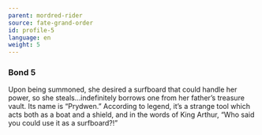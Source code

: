 ```yaml
---
parent: mordred-rider
source: fate-grand-order
id: profile-5
language: en
weight: 5
---
```


### Bond 5

Upon being summoned, she desired a surfboard that could handle her power, so she steals…indefinitely borrows one from her father’s treasure vault. Its name is “Prydwen.” According to legend, it’s a strange tool which acts both as a boat and a shield, and in the words of King Arthur, “Who said you could use it as a surfboard?!”
